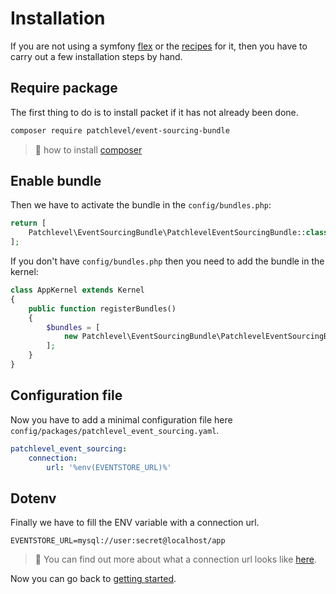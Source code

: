 # Installation

If you are not using a symfony [flex](https://github.com/symfony/flex) 
or the [recipes](https://flex.symfony.com/) for it, 
then you have to carry out a few installation steps by hand.

## Require package

The first thing to do is to install packet if it has not already been done.

```bash
composer require patchlevel/event-sourcing-bundle
```

> :book: how to install [composer](https://getcomposer.org/doc/00-intro.md)

## Enable bundle

Then we have to activate the bundle in the `config/bundles.php`:

```php
return [
    Patchlevel\EventSourcingBundle\PatchlevelEventSourcingBundle::class => ['all' => true],
];
```

If you don't have `config/bundles.php` then you need to add the bundle in the kernel:

```php
class AppKernel extends Kernel
{
    public function registerBundles()
    {
        $bundles = [
            new Patchlevel\EventSourcingBundle\PatchlevelEventSourcingBundle(),
        ];
    }
}
```

## Configuration file

Now you have to add a minimal configuration file here `config/packages/patchlevel_event_sourcing.yaml`.

```yaml
patchlevel_event_sourcing:
    connection:
        url: '%env(EVENTSTORE_URL)%'
```

## Dotenv

Finally we have to fill the ENV variable with a connection url.

```dotenv
EVENTSTORE_URL=mysql://user:secret@localhost/app
```

> :book: You can find out more about what a connection url looks like [here](https://www.doctrine-project.org/projects/doctrine-dbal/en/latest/reference/configuration.html#connecting-using-a-url).

Now you can go back to [getting started](https://github.com/patchlevel/event-sourcing-bundle#getting-started).